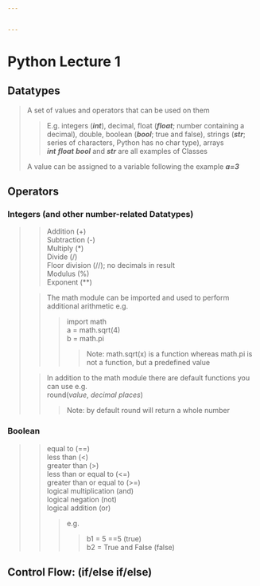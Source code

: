 ```yaml
---


---
```


<h1 id="python-lecture-1">Python Lecture 1</h1>
<blockquote></blockquote>
<h2 id="datatypes">Datatypes</h2>
<blockquote>
<p>A set of values and operators that can be used on them</p>
<blockquote>
<p>E.g. integers (<em><strong>int</strong></em>), decimal, float (<em><strong>float</strong></em>; number containing a decimal), double, boolean (<em><strong>bool</strong></em>; true and false), strings (<em><strong>str</strong></em>; series of characters, Python has no char type), arrays<br>
<em><strong>int</strong></em> <em><strong>float</strong></em> <em><strong>bool</strong></em> and <em><strong>str</strong></em> are all examples of Classes</p>
</blockquote>
<p>A value can be assigned to a variable following the example <em><strong>a=3</strong></em></p>
</blockquote>
<h2 id="operators">Operators</h2>
<h3 id="integers-and-other-number-related-datatypes">Integers (and other number-related Datatypes)</h3>
<blockquote>
<blockquote>
<p>Addition (+)<br>
Subtraction (-)<br>
Multiply (*)<br>
Divide (/)<br>
Floor division (//); no decimals in result<br>
Modulus (%)<br>
Exponent (**)</p>
</blockquote>
<blockquote>
<p>The math module can be imported and used to perform additional arithmetic e.g.</p>
<blockquote>
<p>import math<br>
a = math.sqrt(4)<br>
b = math.pi</p>
<blockquote>
<p>Note: math.sqrt(x) is a function whereas math.pi is not a function, but a predefined value</p>
</blockquote>
</blockquote>
</blockquote>
<blockquote>
<p>In addition to the math module there are default functions you can use e.g.<br>
round(<em>value</em>, <em>decimal places</em>)</p>
<blockquote>
<p>Note: by default round will return a whole number</p>
</blockquote>
</blockquote>
</blockquote>
<h3 id="boolean">Boolean</h3>
<blockquote>
<blockquote>
<p>equal to (==)<br>
less than (&lt;)<br>
greater than (&gt;)<br>
less than or equal to (&lt;=)<br>
greater than or equal to (&gt;=)<br>
logical multiplication (and)<br>
logical negation (not)<br>
logical addition (or)</p>
<blockquote>
<p>e.g.</p>
<blockquote>
<p>b1 = 5 ==5 (true)<br>
b2 = True and False (false)</p>
</blockquote>
</blockquote>
</blockquote>
</blockquote>
<h2 id="control-flow-ifelse-ifelse">Control Flow: (if/else if/else)</h2>
<blockquote></blockquote>


